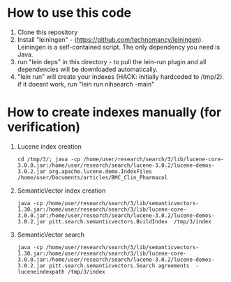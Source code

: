How to use this code
====================
1. Clone this repository
2. Install "leiningen" - (https://github.com/technomancy/leiningen). Leiningen is a self-contained script. The only dependency you need is Java.
3. run "lein deps" in this directory - to pull the lein-run plugin and  all dependencies will be downloaded automatically.
4. "lein run" will create your indexes (HACK: initially hardcoded to /tmp/2). if it doesnt work, run "lein run nihsearch -main"

How to create indexes manually (for verification)
=================================================
1. Lucene index creation 

    `cd /tmp/3/; java -cp /home/user/research/search/3/lib/lucene-core-3.0.0.jar:/home/user/research/search/lucene-3.0.2/lucene-demos-3.0.2.jar org.apache.lucene.demo.IndexFiles /home/user/Documents/articles/BMC_Clin_Pharmacol`

2. SemanticVector index creation

    `java -cp /home/user/research/search/3/lib/semanticvectors-1.30.jar:/home/user/research/search/3/lib/lucene-core-3.0.0.jar:/home/user/research/search/lucene-3.0.2/lucene-demos-3.0.2.jar pitt.search.semanticvectors.BuildIndex  /tmp/3/index`

3. SemanticVector search

    `java -cp /home/user/research/search/3/lib/semanticvectors-1.30.jar:/home/user/research/search/3/lib/lucene-core-3.0.0.jar:/home/user/research/search/lucene-3.0.2/lucene-demos-3.0.2.jar pitt.search.semanticvectors.Search agreements  -luceneindexpath /tmp/3/index`

